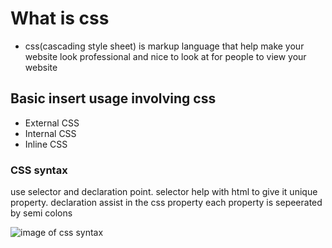 # What is css 
* css(cascading style sheet) is markup language that help make your website look professional and nice to look at for people to view your website

## Basic insert usage involving css
- External CSS
- Internal CSS
- Inline CSS


###  CSS syntax 
 use selector and declaration point. selector help with html to give it unique property. declaration assist in the css property each property is sepeerated by semi colons 


![image of css syntax](https://www.tutorialspoint.com/css/images/syntax.png)